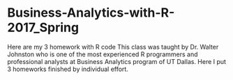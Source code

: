# Business-Analytics-with-R-2017_Spring
Here are my 3 homework with R code
This class was taught by Dr. Walter Johnston who is one of the most experienced R programmers and professional analysts
at Business Analytics program of UT Dallas. Here I put 3 homeworks finished by individual effort.  
